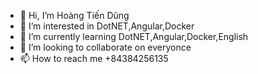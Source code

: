 - 👋 Hi, I’m Hoàng Tiến Dũng
- 👀 I’m interested in DotNET,Angular,Docker
- 🌱 I’m currently learning DotNET,Angular,Docker,English
- 💞️ I’m looking to collaborate on everyonce
- 📫 How to reach me +84384256135

<!---
hdung99vn/hdung99vn is a ✨ special ✨ repository because its `README.md` (this file) appears on your GitHub profile.
You can click the Preview link to take a look at your changes.
--->
